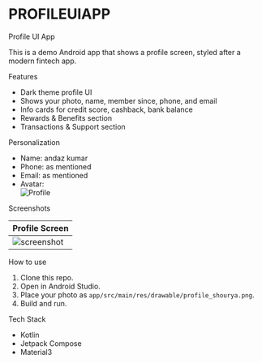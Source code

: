 # PROFILEUIAPP
Profile UI App

This is a demo Android app that shows a profile screen, styled after a modern fintech app.

 Features
- Dark theme profile UI
- Shows your photo, name, member since, phone, and email
- Info cards for credit score, cashback, bank balance
- Rewards & Benefits section
- Transactions & Support section

 Personalization

- Name: andaz kumar
- Phone: as mentioned
- Email: as mentioned
- Avatar:  
  ![Profile](app/src/main/res/drawable/profile)

 Screenshots

| Profile Screen |
|---|
| ![screenshot](screenshots/profile_ui_screenshot.png) |

 How to use

1. Clone this repo.
2. Open in Android Studio.
3. Place your photo as `app/src/main/res/drawable/profile_shourya.png`.
4. Build and run.

 Tech Stack

- Kotlin
- Jetpack Compose
- Material3
